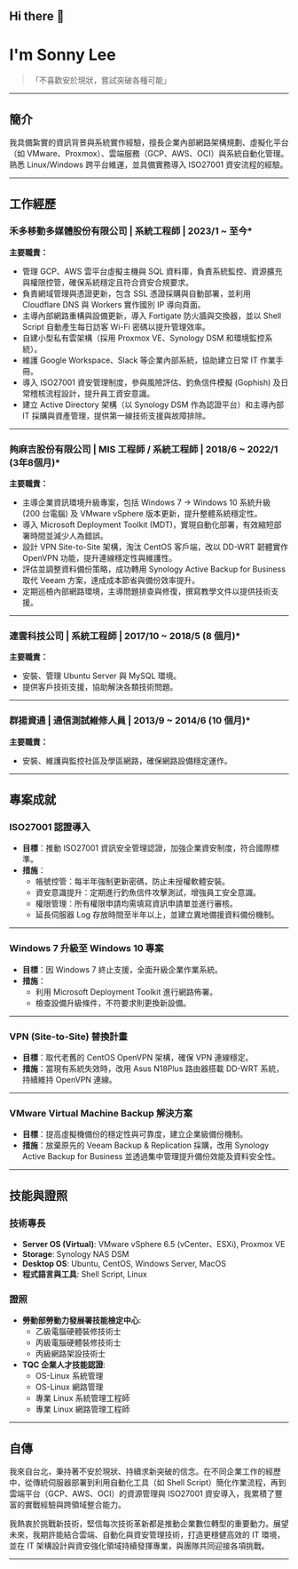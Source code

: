 ## Hi there 👋

<!--
**lonnyfu/lonnyfu** is a ✨ _special_ ✨ repository because its `README.md` (this file) appears on your GitHub profile.

Here are some ideas to get you started:

- 🔭 I’m currently working on ...
- 🌱 I’m currently learning ...
- 👯 I’m looking to collaborate on ...
- 🤔 I’m looking for help with ...
- 💬 Ask me about ...
- 📫 How to reach me: ...
- 😄 Pronouns: ...
- ⚡ Fun fact: ...
-->

# I'm Sonny Lee

> 「不喜歡安於現狀，嘗試突破各種可能」

---

## 簡介
我具備紮實的資訊背景與系統實作經驗，擅長企業內部網路架構規劃、虛擬化平台（如 VMware、Proxmox）、雲端服務（GCP、AWS、OCI）與系統自動化管理。熟悉 Linux/Windows 跨平台維運，並具備實務導入 ISO27001 資安流程的經驗。

---

## 工作經歷

### 禾多移動多媒體股份有限公司 | 系統工程師 | 2023/1 ~ 至今*  

**主要職責：**
- 管理 GCP、AWS 雲平台虛擬主機與 SQL 資料庫，負責系統監控、資源擴充與權限控管，確保系統穩定且符合資安合規要求。
- 負責網域管理與憑證更新，包含 SSL 憑證採購與自動部署，並利用 Cloudflare DNS 與 Workers 實作國別 IP 導向頁面。
- 主導內部網路重構與設備更新，導入 Fortigate 防火牆與交換器，並以 Shell Script 自動產生每日訪客 Wi-Fi 密碼以提升管理效率。
- 自建小型私有雲架構（採用 Proxmox VE、Synology DSM 和環境監控系統）。
- 維護 Google Workspace、Slack 等企業內部系統，協助建立日常 IT 作業手冊。
- 導入 ISO27001 資安管理制度，參與風險評估、釣魚信件模擬 (Gophish) 及日常稽核流程設計，提升員工資安意識。
- 建立 Active Directory 架構（以 Synology DSM 作為認證平台）和主導內部 IT 採購與資產管理，提供第一線技術支援與故障排除。

---

### 夠麻吉股份有限公司 | MIS 工程師 / 系統工程師 | 2018/6 ~ 2022/1 (3年8個月)*  

**主要職責：**
- 主導企業資訊環境升級專案，包括 Windows 7 → Windows 10 系統升級 (200 台電腦) 及 VMware vSphere 版本更新，提升整體系統穩定性。
- 導入 Microsoft Deployment Toolkit (MDT)，實現自動化部署，有效縮短部署時間並減少人為錯誤。
- 設計 VPN Site-to-Site 架構，淘汰 CentOS 客戶端，改以 DD-WRT 韌體實作 OpenVPN 功能，提升連線穩定性與維護性。
- 評估並調整資料備份策略，成功轉用 Synology Active Backup for Business 取代 Veeam 方案，達成成本節省與備份效率提升。
- 定期巡檢內部網路環境，主導問題排查與修復，撰寫教學文件以提供技術支援。

---

### 連雲科技公司 | 系統工程師 | 2017/10 ~ 2018/5 (8 個月)*  

**主要職責：**
- 安裝、管理 Ubuntu Server 與 MySQL 環境。
- 提供客戶技術支援，協助解決各類技術問題。

---

### 群揚資通 | 通信測試維修人員 | 2013/9 ~ 2014/6 (10 個月)*  

**主要職責：**
- 安裝、維護與監控社區及學區網路，確保網路設備穩定運作。

---

## 專案成就

### ISO27001 認證導入
- **目標**：推動 ISO27001 資訊安全管理認證，加強企業資安制度，符合國際標準。
- **措施**：
  - 帳號控管：每半年強制更新密碼，防止未授權軟體安裝。
  - 資安意識提升：定期進行釣魚信件攻擊測試，增強員工安全意識。
  - 權限管理：所有權限申請均需填寫資訊申請單並進行審核。
  - 延長伺服器 Log 存放時間至半年以上，並建立異地備援資料備份機制。

---

### Windows 7 升級至 Windows 10 專案
- **目標**：因 Windows 7 終止支援，全面升級企業作業系統。
- **措施**：
  - 利用 Microsoft Deployment Toolkit 進行網路佈署。
  - 檢查設備升級條件，不符要求則更換新設備。

---

### VPN (Site-to-Site) 替換計畫
- **目標**：取代老舊的 CentOS OpenVPN 架構，確保 VPN 連線穩定。
- **措施**：當現有系統失效時，改用 Asus N18Plus 路由器搭載 DD-WRT 系統，持續維持 OpenVPN 連線。

---

### VMware Virtual Machine Backup 解決方案
- **目標**：提高虛擬機備份的穩定性與可靠度，建立企業級備份機制。
- **措施**：放棄原先的 Veeam Backup & Replication 採購，改用 Synology Active Backup for Business 並透過集中管理提升備份效能及資料安全性。

---

## 技能與證照

### 技術專長
- **Server OS (Virtual)**: VMware vSphere 6.5 (vCenter、ESXi), Proxmox VE
- **Storage**: Synology NAS DSM
- **Desktop OS**: Ubuntu, CentOS, Windows Server, MacOS
- **程式語言與工具**: Shell Script, Linux

### 證照
- **勞動部勞動力發展署技能檢定中心**:
  - 乙級電腦硬體裝修技術士
  - 丙級電腦硬體裝修技術士
  - 丙級網路架設技術士
- **TQC 企業人才技能認證**:
  - OS-Linux 系統管理
  - OS-Linux 網路管理
  - 專業 Linux 系統管理工程師
  - 專業 Linux 網路管理工程師

---

## 自傳

我來自台北，秉持著不安於現狀、持續求新突破的信念。在不同企業工作的經歷中，從傳統伺服器部署到利用自動化工具（如 Shell Script）簡化作業流程，再到雲端平台（GCP、AWS、OCI）的資源管理與 ISO27001 資安導入，我累積了豐富的實戰經驗與跨領域整合能力。

我熱衷於挑戰新技術，堅信每次技術革新都是推動企業數位轉型的重要動力。展望未來，我期許能結合雲端、自動化與資安管理技術，打造更穩健高效的 IT 環境，並在 IT 架構設計與資安強化領域持續發揮專業，與團隊共同迎接各項挑戰。

---
